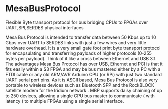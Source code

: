 # MesaBusProtocol
Flexible Byte transport protocol for bus bridging CPUs to FPGAs over UART,SPI,SERDES physical interfaces

Mesa Bus Protocol is intended to transfer data between 50 Kbps up to 10 Gbps over UART to SERDES links with just a few wires and very little hardware overhead. It is a very small gate foot print byte transport protocol for encapsulating and transferring payloads of higher protocols (0-255 bytes per payload). Think of it like a cross between Ethernet and USB 3.1. The advantages Mesa Bus Protocol has over USB, Ethernet and PCI is that it fits easily within a $3 FPGA and may be bus mastered either by a PC with a FTDI cable or any old ARM/AVR Arduino CPU (or RPi) with just two standard UART serial port pins. As it is ASCII based, Mesa Bus Protocol is also very portable to wireless devices such as Bluetooth SPP and the RockBLOCK satellite modem for the Iridium network . MBP supports daisy chaining of up to 250 devices, allowing a single CPU bus master to communicate ( with latency ) to multiple FPGAs using a single serial interface.
